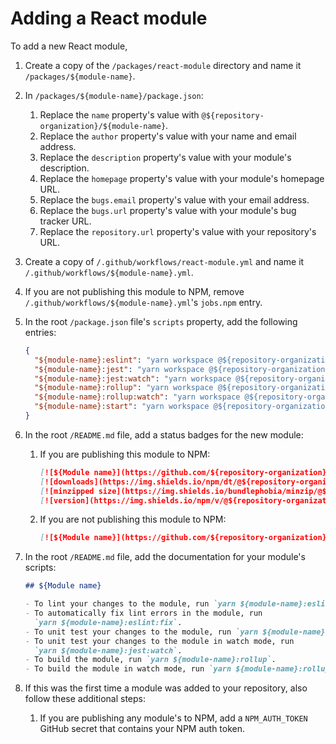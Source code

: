 # Adding a React module

To add a new React module,

1. Create a copy of the `/packages/react-module` directory and name it
   `/packages/${module-name}`.
2. In `/packages/${module-name}/package.json`:
   1. Replace the `name` property's value with
      `@${repository-organization}/${module-name}`.
   2. Replace the `author` property's value with your name and email address.
   3. Replace the `description` property's value with your module's description.
   4. Replace the `homepage` property's value with your module's homepage URL.
   5. Replace the `bugs.email` property's value with your email address.
   6. Replace the `bugs.url` property's value with your module's bug tracker
      URL.
   7. Replace the `repository.url` property's value with your repository's URL.
3. Create a copy of `/.github/workflows/react-module.yml` and name it
   `/.github/workflows/${module-name}.yml`.
4. If you are not publishing this module to NPM, remove
   `/.github/workflows/${module-name}.yml`'s `jobs.npm` entry.
5. In the root `/package.json` file's `scripts` property, add the following
   entries:
   ```json
   {
     "${module-name}:eslint": "yarn workspace @${repository-organization}/${module-name} run eslint",
     "${module-name}:jest": "yarn workspace @${repository-organization}/${module-name} run jest",
     "${module-name}:jest:watch": "yarn workspace @${repository-organization}/${module-name} run jest:watch",
     "${module-name}:rollup": "yarn workspace @${repository-organization}/${module-name} run rollup",
     "${module-name}:rollup:watch": "yarn workspace @${repository-organization}/${module-name} run rollup:watch",
     "${module-name}:start": "yarn workspace @${repository-organization}/${module-name} run start"
   }
   ```
6. In the root `/README.md` file, add a status badges for the new module:
   1. If you are publishing this module to NPM:
      ```md
      [![${Module name}](https://github.com/${repository-organization}/${repository-name}/actions/workflows/${module-name}.yml/badge.svg?branch=main&event=push)](https://github.com/${repository-organization}/${repository-name}/actions/workflows/${module-name}.yml)
      [![downloads](https://img.shields.io/npm/dt/@${repository-organization}/${module-name}.svg)](https://www.npmjs.com/package/@${repository-organization}/${module-name})
      [![minzipped size](https://img.shields.io/bundlephobia/minzip/@${repository-organization}/${module-name}.svg?label=minzipped%20size)](https://www.npmjs.com/package/@${repository-organization}/${module-name})
      [![version](https://img.shields.io/npm/v/@${repository-organization}/${module-name}.svg?label=version)](https://www.npmjs.com/package/@${repository-organization}/${module-name})
      ```
   2. If you are not publishing this module to NPM:
      ```md
      [![${Module name}](https://github.com/${repository-organization}/${repository-name}/actions/workflows/${module-name}.yml/badge.svg?branch=main&event=push)](https://github.com/${repository-organization}/${repository-name}/actions/workflows/${module-name}.yml)
      ```
7. In the root `/README.md` file, add the documentation for your module's
   scripts:

   ```md
   ## ${Module name}

   - To lint your changes to the module, run `yarn ${module-name}:eslint`.
   - To automatically fix lint errors in the module, run
     `yarn ${module-name}:eslint:fix`.
   - To unit test your changes to the module, run `yarn ${module-name}:jest`.
   - To unit test your changes to the module in watch mode, run
     `yarn ${module-name}:jest:watch`.
   - To build the module, run `yarn ${module-name}:rollup`.
   - To build the module in watch mode, run `yarn ${module-name}:rollup:watch`.
   ```

8. If this was the first time a module was added to your repository, also
   follow these additional steps:
   1. If you are publishing any module's to NPM, add a `NPM_AUTH_TOKEN` GitHub
      secret that contains your NPM auth token.
